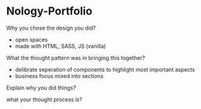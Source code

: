 # Nology-Portfolio

Why you chose the design you did?

-   open spaces
-   made with HTML, SASS, JS (vanilla)

What the thought pattern was in bringing this together?

-   delibrate seperation of components to highlight most important aspects
-   business focus mixed into sections

Explain why you did things?

what your thought process is?

<!-- # morse-translator

A morse code translator which can convert plain text into encrypted form as morse code and also it can convert morse code back into plain text.

This project was made with HTML5, Javascript and CSS -->

<!-- # calculator

Dom-Calculator
Use DOM Manipulation to build a basic calculator using the provided HTML and CSS.

More specifically, the app should allow a user to do the following.

Click an operand or operator button to append its corresponding text to the screen.
If the screen displays the message Error, don't append anything.
Click the clear button to remove all the text from the screen.
Click the equals button to evaluate the arithmetic expression shown in the screen.
If the expression is in format operand(+|-|x|÷)operand, evaluate the expression and update the screen with the result.
If the expression isn't in the correct format or when attempting to divide by zero, update the screen with the message Error. -->
